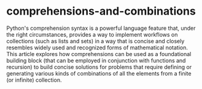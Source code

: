 # comprehensions-and-combinations
Python's comprehension syntax is a powerful language feature that, under the right circumstances, provides a way to implement workflows on collections (such as lists and sets) in a way that is concise and closely resembles widely used and recognized forms of mathematical notation. This article explores how comprehensions can be used as a foundational building block (that can be employed in conjunction with functions and recursion) to build concise solutions for problems that require defining or generating various kinds of combinations of all the elements from a finite (or infinite) collection.
